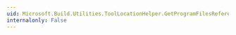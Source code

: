 ```yaml
---
uid: Microsoft.Build.Utilities.ToolLocationHelper.GetProgramFilesReferenceAssemblyRoot
internalonly: False
---
```

